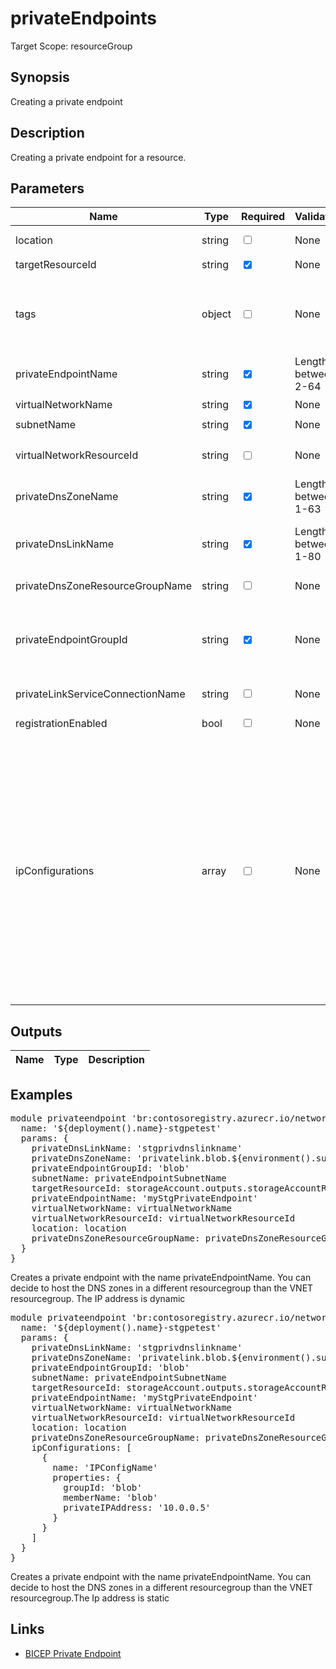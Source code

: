 # privateEndpoints

Target Scope: resourceGroup

## Synopsis
Creating a private endpoint

## Description
Creating a private endpoint for a resource.

## Parameters
| Name | Type | Required | Validation | Default value | Description |
| -- |  -- | -- | -- | -- | -- |
| location | string | <input type="checkbox"> | None | <pre>resourceGroup().location</pre> | Specifies the Azure location where the private endpoint should be created. |
| targetResourceId | string | <input type="checkbox" checked> | None | <pre></pre> | The target resource id where this private endpoint is created for. |
| tags | object | <input type="checkbox"> | None | <pre>{}</pre> | The tags to apply to this resource. This is an object with key/value pairs.<br>Example:<br>{<br>&nbsp;&nbsp;&nbsp;FirstTag: myvalue<br>&nbsp;&nbsp;&nbsp;SecondTag: another value<br>} |
| privateEndpointName | string | <input type="checkbox" checked> | Length between 2-64 | <pre></pre> | The name for the private endpoint resource to be upserted. |
| virtualNetworkName | string | <input type="checkbox" checked> | None | <pre></pre> | The name of the virtual network you want to create the private endpoint in. Should be pre-existing. |
| subnetName | string | <input type="checkbox" checked> | None | <pre></pre> | The name of the subnet in the virtual network you want to create the private endpoint in. Should be pre-existing. |
| virtualNetworkResourceId | string | <input type="checkbox"> | None | <pre>'&#36;{subscription().id}/resourceGroups/&#36;{resourceGroup().name}/providers/Microsoft.Network/virtualNetworks/&#36;{virtualNetworkName}'</pre> | String containing the resource id of the virtual network you want to create the private endpoint in.<br>Example:<br>'&#36;{subscription().id}/resourceGroups/&#36;{resourceGroup().name}/providers/Microsoft.Network/virtualNetworks/&#36;{virtualNetworkName}' |
| privateDnsZoneName | string | <input type="checkbox" checked> | Length between 1-63 | <pre></pre> | The name of the private DNS zone in which the private endpoint can be looked up.<br>Example:<br>'privatelink.blob.&#36;{environment().suffixes.storage}' |
| privateDnsLinkName | string | <input type="checkbox" checked> | Length between 1-80 | <pre></pre> | The name of the virtual network link in the DNS Zone.<br>After you create a private DNS zone in Azure, you will need to link a virtual network to it.<br>A virtual network can be linked to private DNS zone as a registration (autoregistration true) or as a resolution virtual network (autoregistration false). |
| privateDnsZoneResourceGroupName | string | <input type="checkbox"> | None | <pre>az.resourceGroup().name</pre> | The name of the resourcegroup where the private DNS zone for the private endpoint resides or will reside in. |
| privateEndpointGroupId | string | <input type="checkbox" checked> | None | <pre></pre> | The ID(s) of the group(s) obtained from the remote resource that this private endpoint should connect to.<br>For example: blob, queue, table, file, registry, sites<br>Example<br>[<br>&nbsp;&nbsp;&nbsp;'sqlServer'<br>] |
| privateLinkServiceConnectionName | string | <input type="checkbox"> | None | <pre>'&#36;{privateEndpointName}-&#36;{privateEndpointGroupId}-&#36;{virtualNetworkName}-&#36;{subnetName}'</pre> | Optional parameter to change the default connection name. |
| registrationEnabled | bool | <input type="checkbox"> | None | <pre>false</pre> | Auto register your eligible private endpoints within this DNS zone. Note: This should be default false unless you have a good reason to make this true |
| ipConfigurations | array | <input type="checkbox"> | None | <pre>[]</pre> | Parameter used for defining static IP(s) for the private endpoint, see https://learn.microsoft.com/en-us/azure/templates/microsoft.network/privateendpoints?pivots=deployment-language-bicep#privateendpointipconfiguration. The array should contain at least one PrivateEndpointIPConfiguration object which has the following parameters:<br>&nbsp;&nbsp;&nbsp;name: A name for the IPConfiguration resource that is unique within a resource group.<br>&nbsp;&nbsp;&nbsp;groupId: The ID of a group obtained from the remote resource that this private endpoint should connect to (same as the privateEndpointGroupId parameter defined above).<br>&nbsp;&nbsp;&nbsp;memberName: The member name of a group obtained from the remote resource that this private endpoint should connect to. For most resources it's equal to the groupId. See https://learn.microsoft.com/en-us/azure/private-link/manage-private-endpoint?tabs=manage-private-link-cli for more info on how to obtain this property.<br>&nbsp;&nbsp;&nbsp;privateIPAddress: A private ip address obtained from the private endpoint's subnet.<br>Example<br>[<br>&nbsp;&nbsp;&nbsp;{<br>&nbsp;&nbsp;&nbsp;&nbsp;&nbsp;name: 'IPConfigName'<br>&nbsp;&nbsp;&nbsp;&nbsp;&nbsp;properties: {<br>&nbsp;&nbsp;&nbsp;&nbsp;&nbsp;&nbsp;&nbsp;groupId: 'blob'<br>&nbsp;&nbsp;&nbsp;&nbsp;&nbsp;&nbsp;&nbsp;memberName: 'blob'<br>&nbsp;&nbsp;&nbsp;&nbsp;&nbsp;&nbsp;&nbsp;privateIPAddress: '0.0.0.0'<br>&nbsp;&nbsp;&nbsp;&nbsp;&nbsp;}<br>&nbsp;&nbsp;&nbsp;}<br>] |
## Outputs
| Name | Type | Description |
| -- |  -- | -- |
## Examples
<pre>
module privateendpoint 'br:contosoregistry.azurecr.io/network/privateendpoints:latest' = {
  name: '${deployment().name}-stgpetest'
  params: {
    privateDnsLinkName: 'stgprivdnslinkname'
    privateDnsZoneName: 'privatelink.blob.${environment().suffixes.storage}'
    privateEndpointGroupId: 'blob'
    subnetName: privateEndpointSubnetName
    targetResourceId: storageAccount.outputs.storageAccountResourceId
    privateEndpointName: 'myStgPrivateEndpoint'
    virtualNetworkName: virtualNetworkName
    virtualNetworkResourceId: virtualNetworkResourceId
    location: location
    privateDnsZoneResourceGroupName: privateDnsZoneResourceGroupName
  }
}
</pre>
<p>Creates a private endpoint with the name privateEndpointName. You can decide to host the DNS zones in a different resourcegroup than the VNET resourcegroup. The IP address is dynamic</p>
<pre>
module privateendpoint 'br:contosoregistry.azurecr.io/network/privateendpoints:latest' = {
  name: '${deployment().name}-stgpetest'
  params: {
    privateDnsLinkName: 'stgprivdnslinkname'
    privateDnsZoneName: 'privatelink.blob.${environment().suffixes.storage}'
    privateEndpointGroupId: 'blob'
    subnetName: privateEndpointSubnetName
    targetResourceId: storageAccount.outputs.storageAccountResourceId
    privateEndpointName: 'myStgPrivateEndpoint'
    virtualNetworkName: virtualNetworkName
    virtualNetworkResourceId: virtualNetworkResourceId
    location: location
    privateDnsZoneResourceGroupName: privateDnsZoneResourceGroupName
    ipConfigurations: [
      {
        name: 'IPConfigName'
        properties: {
          groupId: 'blob'
          memberName: 'blob'
          privateIPAddress: '10.0.0.5'
        }
      }
    ]
  }
}
</pre>
<p>Creates a private endpoint with the name privateEndpointName. You can decide to host the DNS zones in a different resourcegroup than the VNET resourcegroup.The Ip address is static</p>

## Links
- [BICEP Private Endpoint](https://learn.microsoft.com/en-us/azure/templates/microsoft.network/privateendpoints?pivots=deployment-language-bicep)


